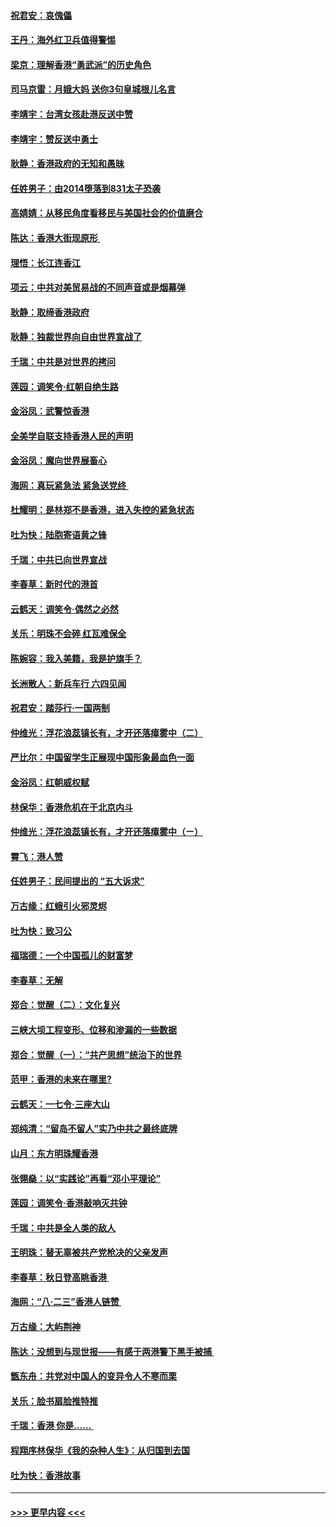 #### [祝君安：哀傀儡](../pages/nsc993/n11499776.md?t=09050200) 
#### [王丹：海外红卫兵值得警惕](../pages/nsc993/n11498138.md?t=09050200) 
#### [梁京：理解香港“勇武派”的历史角色](../pages/nsc993/n11498006.md?t=09050200) 
#### [司马京雷：月娥大妈  送你3句皇城根儿名言](../pages/nsc993/n11497885.md?t=09050200) 
#### [李靖宇：台湾女孩赴港反送中赞](../pages/nsc993/n11497721.md?t=09050200) 
#### [李靖宇：赞反送中勇士](../pages/nsc993/n11497452.md?t=09050200) 
#### [耿静：香港政府的无知和愚昧](../pages/nsc993/n11494238.md?t=09050200) 
#### [任姓男子：由2014堕落到831太子恐袭](../pages/nsc993/n11496683.md?t=09050200) 
#### [高婧婧：从移民角度看移民与美国社会的价值磨合](../pages/nsc993/n11495757.md?t=09050200) 
#### [陈达：香港大街现原形 ](../pages/nsc993/n11495441.md?t=09050200) 
#### [理悟：长江连香江](../pages/nsc993/n11495377.md?t=09050200) 
#### [项云：中共对美贸易战的不同声音或是烟幕弹](../pages/nsc993/n11494929.md?t=09050200) 
#### [耿静：取缔香港政府](../pages/nsc993/n11494218.md?t=09050200) 
#### [耿静：独裁世界向自由世界宣战了](../pages/nsc993/n11494190.md?t=09050200) 
#### [千瑞：中共是对世界的拷问](../pages/nsc993/n11493021.md?t=09050200) 
#### [莲园：调笑令‧红朝自绝生路](../pages/nsc993/n11493011.md?t=09050200) 
#### [金浴凤：武警惊香港](../pages/nsc993/n11492994.md?t=09050200) 
#### [全美学自联支持香港人民的声明](../pages/nsc993/n11492630.md?t=09050200) 
#### [金浴凤：魔向世界展畜心](../pages/nsc993/n11492599.md?t=09050200) 
#### [海网：真玩紧急法 紧急送党终 ](../pages/nsc993/n11492535.md?t=09050200) 
#### [杜耀明：是林郑不是香港，进入失控的紧急状态](../pages/nsc993/n11491420.md?t=09050200) 
#### [吐为快：陆胞寄语黄之锋](../pages/nsc993/n11491117.md?t=09050200) 
#### [千瑞：中共已向世界宣战](../pages/nsc993/n11490123.md?t=09050200) 
#### [李春草：新时代的港首](../pages/nsc993/n11489864.md?t=09050200) 
#### [云鹤天：调笑令·偶然之必然](../pages/nsc993/n11489701.md?t=09050200) 
#### [关乐：明珠不会碎 红瓦难保全](../pages/nsc993/n11489647.md?t=09050200) 
#### [陈婉容：我入美籍，我是护旗手？](../pages/nsc993/n11487908.md?t=09050200) 
#### [长洲散人：新兵车行 六四见闻](../pages/nsc993/n11487729.md?t=09050200) 
#### [祝君安：踏莎行‧一国两制](../pages/nsc993/n11487699.md?t=09050200) 
#### [仲维光：浮花浪蕊镇长有，才开还落瘴雾中（二）](../pages/nsc993/n11483286.md?t=09050200) 
#### [严比尔：中国留学生正展现中国形象最血色一面](../pages/nsc993/n11485145.md?t=09050200) 
#### [金浴凤：红朝威权赋](../pages/nsc993/n11485191.md?t=09050200) 
#### [林保华：香港危机在于北京内斗](../pages/nsc993/n11484593.md?t=09050200) 
#### [仲维光：浮花浪蕊镇长有，才开还落瘴雾中（ㄧ）](../pages/nsc993/n11483259.md?t=09050200) 
#### [霄飞：港人赞](../pages/nsc993/n11482957.md?t=09050200) 
#### [任姓男子：民间提出的 “五大诉求”](../pages/nsc993/n11482897.md?t=09050200) 
#### [万古缘：红蛾引火邪灵烬](../pages/nsc993/n11482886.md?t=09050200) 
#### [吐为快：致习公](../pages/nsc993/n11482867.md?t=09050200) 
#### [福瑞德：一个中国孤儿的财富梦](../pages/nsc993/n11482817.md?t=09050200) 
#### [李春草：无解](../pages/nsc993/n11482791.md?t=09050200) 
#### [郑合：觉醒（二）：文化复兴](../pages/nsc993/n11478025.md?t=09050200) 
#### [三峡大坝工程变形、位移和渗漏的一些数据](../pages/nsc993/n11478232.md?t=09050200) 
#### [郑合：觉醒（一）：“共产思想”统治下的世界](../pages/nsc993/n11477663.md?t=09050200) 
#### [范甲：香港的未来在哪里?](../pages/nsc993/n11477249.md?t=09050200) 
#### [云鹤天：一七令·三座大山](../pages/nsc993/n11477192.md?t=09050200) 
#### [郑纯清：“留岛不留人”实乃中共之最终底牌](../pages/nsc993/n11476160.md?t=09050200) 
#### [山月：东方明珠耀香港](../pages/nsc993/n11476077.md?t=09050200) 
#### [张翎燊：以“实践论”再看“邓小平理论”](../pages/nsc993/n11475733.md?t=09050200) 
#### [莲园：调笑令‧香港敲响灭共钟](../pages/nsc993/n11475723.md?t=09050200) 
#### [千瑞：中共是全人类的敌人](../pages/nsc993/n11475329.md?t=09050200) 
#### [王明珠：替无辜被共产党枪决的父亲发声](../pages/nsc993/n11474570.md?t=09050200) 
#### [李春草：秋日登高眺香港 ](../pages/nsc993/n11474491.md?t=09050200) 
#### [海网：“八·二三”香港人链赞 ](../pages/nsc993/n11474538.md?t=09050200) 
#### [万古缘：大屿荆神](../pages/nsc993/n11474401.md?t=09050200) 
#### [陈达：没想到与现世报——有感于两港警下黑手被捕 ](../pages/nsc993/n11472557.md?t=09050200) 
#### [甑东舟：共党对中国人的变异令人不寒而栗](../pages/nsc993/n11472496.md?t=09050200) 
#### [关乐：脸书扇脸推特推](../pages/nsc993/n11472488.md?t=09050200) 
#### [千瑞：香港  你是…… ](../pages/nsc993/n11472459.md?t=09050200) 
#### [程翔序林保华《我的杂种人生》：从归国到去国](../pages/nsc993/n11472369.md?t=09050200) 
#### [吐为快：香港故事](../pages/nsc993/n11471931.md?t=09050200) 

----
#### [ >>> 更早内容 <<< ](../indexes/nsc993-earlier.md)
